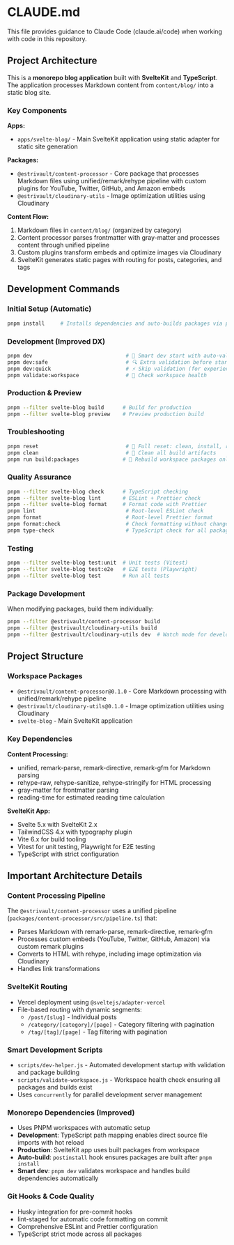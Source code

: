 # CLAUDE.md

This file provides guidance to Claude Code (claude.ai/code) when working with code in this repository.

## Project Architecture

This is a **monorepo blog application** built with **SvelteKit** and **TypeScript**. The application processes Markdown content from `content/blog/` into a static blog site.

### Key Components

**Apps:**

- `apps/svelte-blog/` - Main SvelteKit application using static adapter for static site generation

**Packages:**

- `@estrivault/content-processor` - Core package that processes Markdown files using unified/remark/rehype pipeline with custom plugins for YouTube, Twitter, GitHub, and Amazon embeds
- `@estrivault/cloudinary-utils` - Image optimization utilities using Cloudinary

**Content Flow:**

1. Markdown files in `content/blog/` (organized by category)
2. Content processor parses frontmatter with gray-matter and processes content through unified pipeline
3. Custom plugins transform embeds and optimize images via Cloudinary
4. SvelteKit generates static pages with routing for posts, categories, and tags

## Development Commands

### Initial Setup (Automatic)

```bash
pnpm install     # Installs dependencies and auto-builds packages via postinstall
```

### Development (Improved DX)

```bash
pnpm dev                              # 🚀 Smart dev start with auto-validation and hot reload
pnpm dev:safe                         # 🔍 Extra validation before starting
pnpm dev:quick                        # ⚡ Skip validation (for experienced developers)
pnpm validate:workspace               # 🧪 Check workspace health
```

### Production & Preview

```bash
pnpm --filter svelte-blog build      # Build for production
pnpm --filter svelte-blog preview    # Preview production build
```

### Troubleshooting

```bash
pnpm reset                            # 🔄 Full reset: clean, install, rebuild
pnpm clean                            # 🧹 Clean all build artifacts
pnpm run build:packages              # 🔨 Rebuild workspace packages only
```

### Quality Assurance

```bash
pnpm --filter svelte-blog check      # TypeScript checking
pnpm --filter svelte-blog lint       # ESLint + Prettier check
pnpm --filter svelte-blog format     # Format code with Prettier
pnpm lint                             # Root-level ESLint check
pnpm format                           # Root-level Prettier format
pnpm format:check                     # Check formatting without changes
pnpm type-check                       # TypeScript check for all packages
```

### Testing

```bash
pnpm --filter svelte-blog test:unit  # Unit tests (Vitest)
pnpm --filter svelte-blog test:e2e   # E2E tests (Playwright)
pnpm --filter svelte-blog test       # Run all tests
```

### Package Development

When modifying packages, build them individually:

```bash
pnpm --filter @estrivault/content-processor build
pnpm --filter @estrivault/cloudinary-utils build
pnpm --filter @estrivault/cloudinary-utils dev  # Watch mode for development
```

## Project Structure

### Workspace Packages

- `@estrivault/content-processor@0.1.0` - Core Markdown processing with unified/remark/rehype pipeline
- `@estrivault/cloudinary-utils@0.1.0` - Image optimization utilities using Cloudinary
- `svelte-blog` - Main SvelteKit application

### Key Dependencies

**Content Processing:**

- unified, remark-parse, remark-directive, remark-gfm for Markdown parsing
- rehype-raw, rehype-sanitize, rehype-stringify for HTML processing
- gray-matter for frontmatter parsing
- reading-time for estimated reading time calculation

**SvelteKit App:**

- Svelte 5.x with SvelteKit 2.x
- TailwindCSS 4.x with typography plugin
- Vite 6.x for build tooling
- Vitest for unit testing, Playwright for E2E testing
- TypeScript with strict configuration

## Important Architecture Details

### Content Processing Pipeline

The `@estrivault/content-processor` uses a unified pipeline (`packages/content-processor/src/pipeline.ts`) that:

- Parses Markdown with remark-parse, remark-directive, remark-gfm
- Processes custom embeds (YouTube, Twitter, GitHub, Amazon) via custom remark plugins
- Converts to HTML with rehype, including image optimization via Cloudinary
- Handles link transformations

### SvelteKit Routing

- Vercel deployment using `@sveltejs/adapter-vercel`
- File-based routing with dynamic segments:
  - `/post/[slug]` - Individual posts
  - `/category/[category]/[page]` - Category filtering with pagination
  - `/tag/[tag]/[page]` - Tag filtering with pagination

### Smart Development Scripts

- `scripts/dev-helper.js` - Automated development startup with validation and package building
- `scripts/validate-workspace.js` - Workspace health check ensuring all packages and builds exist
- Uses `concurrently` for parallel development server management

### Monorepo Dependencies (Improved)

- Uses PNPM workspaces with automatic setup
- **Development**: TypeScript path mapping enables direct source file imports with hot reload
- **Production**: SvelteKit app uses built packages from workspace
- **Auto-build**: `postinstall` hook ensures packages are built after `pnpm install`
- **Smart dev**: `pnpm dev` validates workspace and handles build dependencies automatically

### Git Hooks & Code Quality

- Husky integration for pre-commit hooks
- lint-staged for automatic code formatting on commit
- Comprehensive ESLint and Prettier configuration
- TypeScript strict mode across all packages

